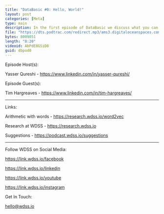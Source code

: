 ```yaml
---
title: "DataBasic #0: Hello, World!"
layout: post
categories: [Meta]
type: main
description: In the first episode of DataBasic we discuss what you can expect to see (well, hear) in future episodes and what is currenting going on at WDSS. On top of this there is a segment introducing the basics of Bayesian thinking.
file: "https://dts.podtrac.com/redirect.mp3/ams3.digitaloceanspaces.com/podcast.wdss/databasic-e0.mp3"
bytes: 8009051
length: "8:20"
videoid: AbPdE8GSiD8
guid: dbpod0
---
```


Episode Host(s):        

Yasser Qureshi - https://www.linkedin.com/in/yasser-qureshi/

Episode Guest(s):
        
Tim Hargreaves - https://www.linkedin.com/in/tim-hargreaves/

------------------

Links:

Arithmetic with words - https://research.wdss.io/word2vec
        
Research at WDSS - https://research.wdss.io
        
Suggestions - https://podcast.wdss.io/suggestions
        
------------------
        
Follow WDSS on Social Media:

https://link.wdss.io/facebook
        
https://link.wdss.io/linkedin

https://link.wdss.io/youtube
        
https://link.wdss.io/instagram
        
Get In Touch:
        
hello@wdss.io
